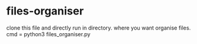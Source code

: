# files-organiser
clone this file and directly run in directory. where you want organise files.
cmd = python3 files_organiser.py
